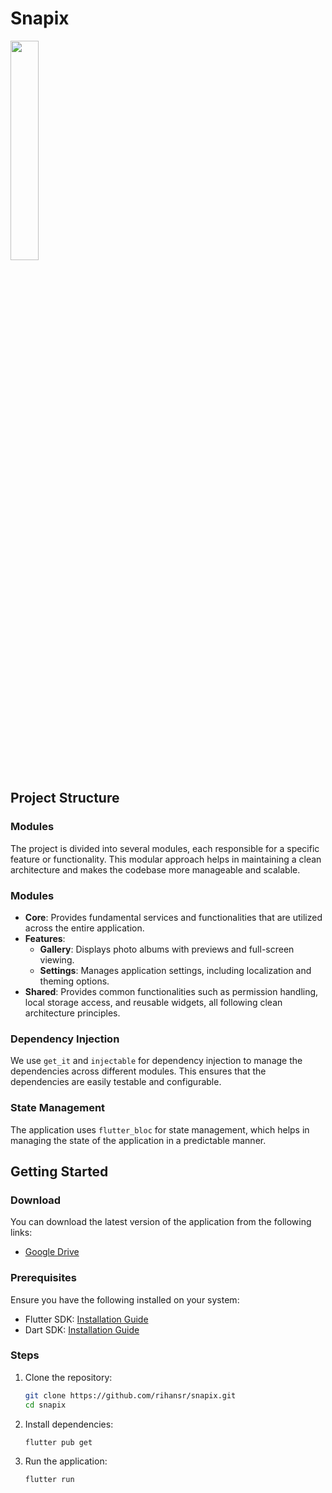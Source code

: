 # Snapix

<img src="https://github.com/rihansr/snapix/blob/main/preview.gif" width="30%" height="30%"/>

## Project Structure

### Modules

The project is divided into several modules, each responsible for a specific feature or functionality. This modular approach helps in maintaining a clean architecture and makes the codebase more manageable and scalable.

### Modules

- **Core**: Provides fundamental services and functionalities that are utilized across the entire application.
- **Features**:
    - **Gallery**: Displays photo albums with previews and full-screen viewing.
    - **Settings**: Manages application settings, including localization and theming options.
- **Shared**: Provides common functionalities such as permission handling, local storage access, and reusable widgets, all following clean architecture principles.

### Dependency Injection

We use `get_it` and `injectable` for dependency injection to manage the dependencies across different modules. This ensures that the dependencies are easily testable and configurable.

### State Management

The application uses `flutter_bloc` for state management, which helps in managing the state of the application in a predictable manner.

## Getting Started

### Download

You can download the latest version of the application from the following links:

- [Google Drive](https://drive.google.com/file/d/1jGHhNYIJRc_JLyMj3UgX9FxPiUp1GinJ/view?usp=sharing)

### Prerequisites

Ensure you have the following installed on your system:

- Flutter SDK: [Installation Guide](https://docs.flutter.dev/get-started/install)
- Dart SDK: [Installation Guide](https://dart.dev/get-dart)

### Steps

1. Clone the repository:
    ```sh
    git clone https://github.com/rihansr/snapix.git
    cd snapix
    ```

2. Install dependencies:
    ```sh
    flutter pub get
    ```

3. Run the application:
    ```sh
    flutter run
    ```